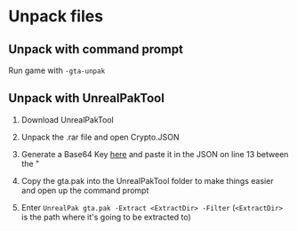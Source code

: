 # Unpack files

## Unpack with command prompt
Run game with ``-gta-unpak``

## Unpack with UnrealPakTool
1. Download UnrealPakTool

2. Unpack the .rar file and open Crypto.JSON

3. Generate a Base64 Key [here](https://generate.plus/en/base64) and paste it in the JSON on line 13 between the "

4. Copy the gta.pak into the UnrealPakTool folder to make things easier and open up the command prompt

5. Enter ``UnrealPak gta.pak -Extract <ExtractDir> -Filter`` (``<ExtractDir>`` is the path where it's going to be extracted to)